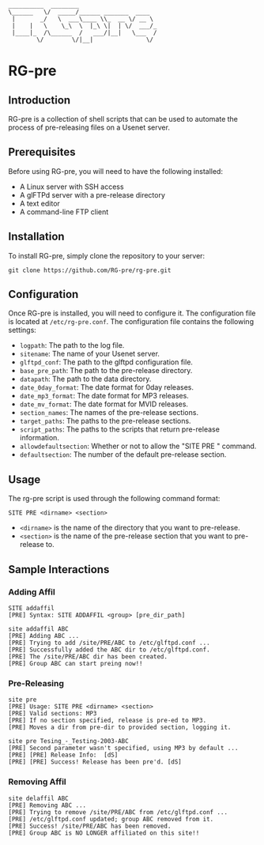 ```
__________  ________                      
\______   \/  _____/______ _______  ____  
 |       _/   \  ___\____ \\_  __ \/ __ \ 
 |    |   \    \_\  \  |_\ \|  | \/  ___/_
 |____|_  /\______  /   ___/|__|   \___  /
        \/        \/|__|               \/ 
```


# RG-pre

## Introduction

RG-pre is a collection of shell scripts that can be used to automate the process of pre-releasing files on a Usenet server. 

## Prerequisites

Before using RG-pre, you will need to have the following installed:

* A Linux server with SSH access
* A glFTPd server with a pre-release directory
* A text editor
* A command-line FTP client

## Installation

To install RG-pre, simply clone the repository to your server:

```
git clone https://github.com/RG-pre/rg-pre.git
```

## Configuration

Once RG-pre is installed, you will need to configure it. The configuration file is located at `/etc/rg-pre.conf`.
The configuration file contains the following settings:

* `logpath`: The path to the log file.
* `sitename`: The name of your Usenet server.
* `glftpd_conf`: The path to the glftpd configuration file.
* `base_pre_path`: The path to the pre-release directory.
* `datapath`: The path to the data directory.
* `date_0day_format`: The date format for 0day releases.
* `date_mp3_format`: The date format for MP3 releases.
* `date_mv_format`: The date format for MVID releases.
* `section_names`: The names of the pre-release sections.
* `target_paths`: The paths to the pre-release sections.
* `script_paths`: The paths to the scripts that return pre-release information.
* `allowdefaultsection`: Whether or not to allow the "SITE PRE <dirname>" command.
* `defaultsection`: The number of the default pre-release section.

## Usage
The rg-pre script is used through the following command format:

```
SITE PRE <dirname> <section>
```
* `<dirname>` is the name of the directory that you want to pre-release.
* `<section>` is the name of the pre-release section that you want to pre-release to.

## Sample Interactions
### Adding Affil

```
SITE addaffil
[PRE] Syntax: SITE ADDAFFIL <group> [pre_dir_path]
```

```
site addaffil ABC
[PRE] Adding ABC ...
[PRE] Trying to add /site/PRE/ABC to /etc/glftpd.conf ...
[PRE] Successfully added the ABC dir to /etc/glftpd.conf.
[PRE] The /site/PRE/ABC dir has been created.
[PRE] Group ABC can start preing now!!
```

### Pre-Releasing

```
site pre
[PRE] Usage: SITE PRE <dirname> <section>
[PRE] Valid sections: MP3
[PRE] If no section specified, release is pre-ed to MP3.
[PRE] Moves a dir from pre-dir to provided section, logging it.
```

```
site pre Tesing_-_Testing-2003-ABC
[PRE] Second parameter wasn't specified, using MP3 by default ...
[PRE] [PRE] Release Info:  [dS]
[PRE] [PRE] Success! Release has been pre'd. [dS]
```

### Removing Affil
```
site delaffil ABC
[PRE] Removing ABC ...
[PRE] Trying to remove /site/PRE/ABC from /etc/glftpd.conf ...
[PRE] /etc/glftpd.conf updated; group ABC removed from it.
[PRE] Success! /site/PRE/ABC has been removed.
[PRE] Group ABC is NO LONGER affiliated on this site!!
```